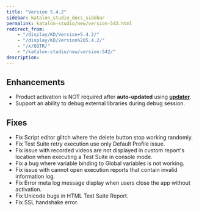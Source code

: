 ```yaml
---
title: "Version 5.4.2"
sidebar: katalon_studio_docs_sidebar
permalink: katalon-studio/new/version-542.html
redirect_from:
    - "/display/KD/Version+5.4.2/"
    - "/display/KD/Version%205.4.2/"
    - "/x/OQTR/"
    - "/katalon-studio/new/version-542/"
description:
---
```

Enhancements
------------

*   Product activation is NOT required after **auto-updated** using **[updater](/x/lQPR)**.
*   Support an ability to debug external libraries during debug session.

Fixes
-----

*   Fix Script editor glitch where the delete button stop working randomly.
*   Fix Test Suite retry execution use only Default Profile issue.
*   Fix issue with recorded videos are not displayed in custom report's location when executing a Test Suite in console mode.
*   Fix a bug where variable binding to Global variables is not working.
*   Fix issue with cannot open execution reports that contain invalid information log.
*   Fix Error meta log message display when users close the app without activation.
*   Fix Unicode bugs in HTML Test Suite Report.
*   Fix SSL handshake error.